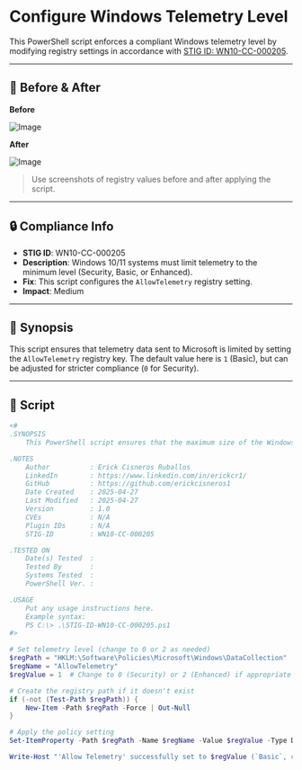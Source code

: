 # Configure Windows Telemetry Level

This PowerShell script enforces a compliant Windows telemetry level by modifying registry settings in accordance with [STIG ID: WN10-CC-000205](https://public.cyber.mil/stigs/).

---

## 📸 Before & After

**Before**

![Image](https://github.com/user-attachments/assets/e2013faa-bf63-4106-9f20-40ddd8383e06)

**After**

![Image](https://github.com/user-attachments/assets/e94b99c0-5112-4e9d-a9e0-abefe30e61b5)

> Use screenshots of registry values before and after applying the script.

---

## 🔒 Compliance Info

- **STIG ID**: WN10-CC-000205  
- **Description**: Windows 10/11 systems must limit telemetry to the minimum level (Security, Basic, or Enhanced).  
- **Fix**: This script configures the `AllowTelemetry` registry setting.  
- **Impact**: Medium

---

## 🧠 Synopsis

This script ensures that telemetry data sent to Microsoft is limited by setting the `AllowTelemetry` registry key. The default value here is `1` (Basic), but can be adjusted for stricter compliance (`0` for Security).

---

## 📜 Script

```powershell
<#
.SYNOPSIS
    This PowerShell script ensures that the maximum size of the Windows Application event log is at least 32768 KB (32 MB).

.NOTES
    Author          : Erick Cisneros Ruballos
    LinkedIn        : https://www.linkedin.com/in/erickcr1/
    GitHub          : https://github.com/erickcisneros1
    Date Created    : 2025-04-27
    Last Modified   : 2025-04-27
    Version         : 1.0
    CVEs            : N/A
    Plugin IDs      : N/A
    STIG-ID         : WN10-CC-000205

.TESTED ON
    Date(s) Tested  : 
    Tested By       : 
    Systems Tested  : 
    PowerShell Ver. : 

.USAGE
    Put any usage instructions here.
    Example syntax:
    PS C:\> .\STIG-ID-WN10-CC-000205.ps1 
#>

# Set telemetry level (change to 0 or 2 as needed)
$regPath = "HKLM:\Software\Policies\Microsoft\Windows\DataCollection"
$regName = "AllowTelemetry"
$regValue = 1  # Change to 0 (Security) or 2 (Enhanced) if appropriate

# Create the registry path if it doesn't exist
if (-not (Test-Path $regPath)) {
    New-Item -Path $regPath -Force | Out-Null
}

# Apply the policy setting
Set-ItemProperty -Path $regPath -Name $regName -Value $regValue -Type DWord

Write-Host "'Allow Telemetry' successfully set to $regValue (`Basic`, changeable to `Security` or `Enhanced`)."
